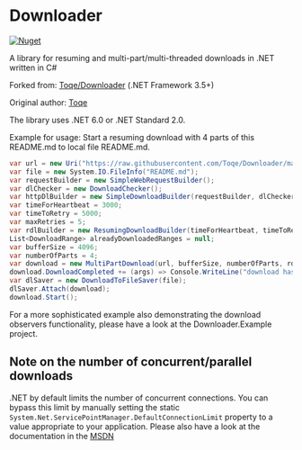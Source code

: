 Downloader
==========

[![Nuget](https://img.shields.io/nuget/v/Myitian.Downloader?color=6cf&style=for-the-badge)](https://www.nuget.org/packages/Myitian.Downloader)

A library for resuming and multi-part/multi-threaded downloads in .NET written in C#

Forked from: [Toqe/Downloader](https://github.com/Toqe/Downloader) (.NET Framework 3.5+)

Original author: [Toqe](https://github.com/Toqe)

The library uses .NET 6.0 or .NET Standard 2.0.

Example for usage:
Start a resuming download with 4 parts of this README.md to local file README.md.

```C#
var url = new Uri("https://raw.githubusercontent.com/Toqe/Downloader/master/README.md");
var file = new System.IO.FileInfo("README.md");
var requestBuilder = new SimpleWebRequestBuilder();
var dlChecker = new DownloadChecker();
var httpDlBuilder = new SimpleDownloadBuilder(requestBuilder, dlChecker);
var timeForHeartbeat = 3000;
var timeToRetry = 5000;
var maxRetries = 5;
var rdlBuilder = new ResumingDownloadBuilder(timeForHeartbeat, timeToRetry, maxRetries, httpDlBuilder);
List<DownloadRange> alreadyDownloadedRanges = null;
var bufferSize = 4096;
var numberOfParts = 4;
var download = new MultiPartDownload(url, bufferSize, numberOfParts, rdlBuilder, requestBuilder, dlChecker, alreadyDownloadedRanges);
download.DownloadCompleted += (args) => Console.WriteLine("download has finished!");
var dlSaver = new DownloadToFileSaver(file);
dlSaver.Attach(download);
download.Start();
```

For a more sophisticated example also demonstrating the download observers functionality, please have a look at the Downloader.Example project.

## Note on the number of concurrent/parallel downloads ##
.NET by default limits the number of concurrent connections. You can bypass this limit by manually setting the static `System.Net.ServicePointManager.DefaultConnectionLimit` property to a value appropriate to your application. Please also have a look at the documentation in the [MSDN](https://msdn.microsoft.com/en-us/library/system.net.servicepointmanager.defaultconnectionlimit.aspx)
